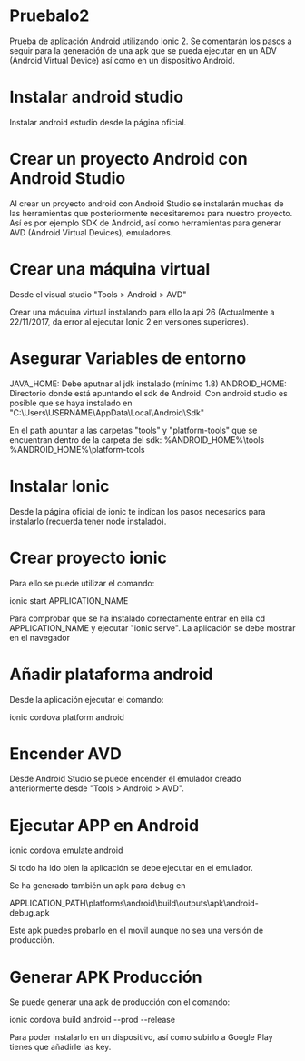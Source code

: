 # PruebaIo2
Prueba de aplicación Android utilizando Ionic 2. Se comentarán los pasos a seguir para la generación de una apk que se pueda ejecutar en un ADV (Android Virtual Device) así como en un dispositivo Android.

# Instalar android studio
Instalar android estudio desde la página oficial.

# Crear un proyecto Android con Android Studio
Al crear un proyecto android con Android Studio se instalarán muchas de las herramientas que posteriormente necesitaremos para nuestro proyecto. Así es por ejemplo SDK de Android, así como herramientas para generar AVD (Android Virtual Devices), emuladores.

# Crear una máquina virtual
Desde el visual studio "Tools > Android > AVD"

Crear una máquina virtual instalando para ello la api 26 (Actualmente a 22/11/2017, da error al ejecutar Ionic 2 en versiones superiores).

# Asegurar Variables de entorno
JAVA_HOME: Debe aputnar al jdk instalado (mínimo 1.8)
ANDROID_HOME: Directorio donde está apuntando el sdk de Android. Con android studio es posible que se haya instalado en "C:\Users\USERNAME\AppData\Local\Android\Sdk"

En el path apuntar a las carpetas "tools" y "platform-tools" que se encuentran dentro de la carpeta del sdk:
  %ANDROID_HOME%\tools
  %ANDROID_HOME%\platform-tools

# Instalar Ionic
Desde la página oficial de ionic te indican los pasos necesarios para instalarlo (recuerda tener node instalado).

# Crear proyecto ionic
Para ello se puede utilizar el comando:

ionic start APPLICATION_NAME

Para comprobar que se ha instalado correctamente entrar en ella cd APPLICATION_NAME y ejecutar "ionic serve". La aplicación se debe mostrar en el navegador

# Añadir plataforma android
Desde la aplicación ejecutar el comando:

  ionic cordova platform android
  
# Encender AVD
Desde Android Studio se puede encender el emulador creado anteriormente desde "Tools > Android > AVD".

# Ejecutar APP en Android
ionic cordova emulate android

Si todo ha ido bien la aplicación se debe ejecutar en el emulador.

Se ha generado también un apk para debug en 
  
APPLICATION_PATH\platforms\android\build\outputs\apk\android-debug.apk

Este apk puedes probarlo en el movil aunque no sea una versión de producción.

# Generar APK Producción
Se puede generar una apk de producción con el comando:

  ionic cordova build android --prod --release
  
Para poder instalarlo en un dispositivo, así como subirlo a Google Play tienes que añadirle las key.

